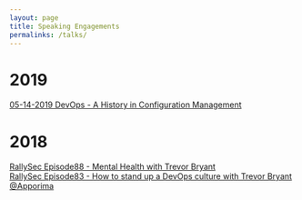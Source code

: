 ```yaml
---
layout: page
title: Speaking Engagements
permalinks: /talks/
---
```


# 2019

[05-14-2019 DevOps - A History in Configuration Management](assets/slides/devops_history_config_mgmt.pdf)<br />

# 2018

[RallySec Episode88 - Mental Health with Trevor Bryant](https://www.youtube.com/watch?v=8mBbfNpV67k)<br />
[RallySec Episode83 - How to stand up a DevOps culture with Trevor Bryant @Apporima](https://www.youtube.com/watch?v=8j1m657k19A)<br />

